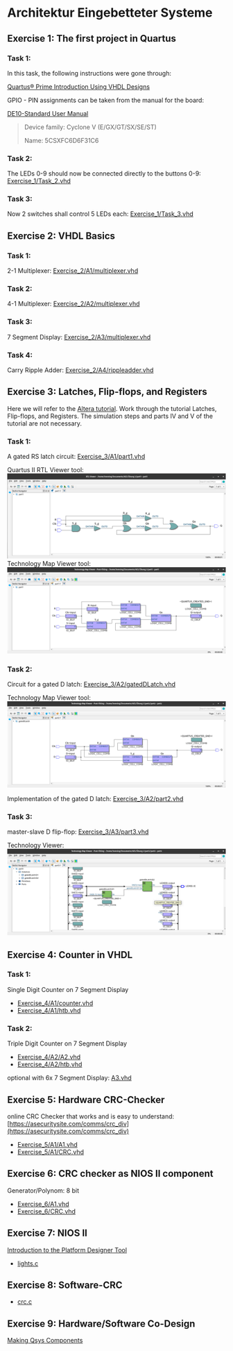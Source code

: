 # Architektur Eingebetteter Systeme

## Exercise 1: The first project in Quartus
### Task 1:
In this task, the following instructions were gone through:

[Quartus® Prime Introduction Using VHDL Designs](https://web.archive.org/web/20230430074600/http://mems.ece.dal.ca/eced4260/QuartusPrime.pdf)

GPIO - PIN assignments can be taken from the manual for the board:

[DE10-Standard User Manual](https://web.archive.org/web/20230430073532/https%3A%2F%2Fftp.intel.com%2FPublic%2FPub%2Ffpgaup%2Fpub%2FIntel_Material%2FBoards%2FDE10-Standard%2FDE10_Standard_User_Manual.pdf)

> Device family: Cyclone V (E/GX/GT/SX/SE/ST)
> 
> Name: 5CSXFC6D6F31C6

### Task 2:
The LEDs 0-9 should now be connected directly to the buttons 0-9:
[Exercise_1/Task_2.vhd](Exercise_1/Task_2.vhd)

### Task 3:
Now 2 switches shall control 5 LEDs each:
[Exercise_1/Task_3.vhd](Exercise_1/Task_3.vhd)

## Exercise 2: VHDL Basics
### Task 1:
2-1 Multiplexer: [Exercise_2/A1/multiplexer.vhd](Exercise_2/A1/multiplexer.vhd)

### Task 2:
4-1 Multiplexer: [Exercise_2/A2/multiplexer.vhd](Exercise_2/A2/multiplexer.vhd)

### Task 3:
7 Segment Display: [Exercise_2/A3/multiplexer.vhd](Exercise_2/A3/multiplexer.vhd)

### Task 4:
Carry Ripple Adder: [Exercise_2/A4/rippleadder.vhd](Exercise_2/A4/rippleadder.vhd)

## Exercise 3: Latches, Flip-flops, and Registers
Here we will refer to the [Altera tutorial](https://web.archive.org/web/20230515085651/https://docplayer.net/storage/48/24659104/1684144559/zhY50kay0iTjk9UwB2LhbA/24659104.pdf). Work through
the tutorial Latches, Flip-flops, and Registers. The simulation steps and parts
IV and V of the tutorial are not necessary.
### Task 1:
A gated RS latch circuit: [Exercise_3/A1/part1.vhd](Exercise_3/A1/part1.vhd)

Quartus II RTL Viewer tool:
![Exercise_3/A1/rtl_viewer.png](Exercise_3/A1/rtl_viewer.png)
 Technology Map Viewer tool:
![Exercise_3/A1/map_viewer.png](Exercise_3/A1/map_viewer.png)

### Task 2:
Circuit for a gated D latch: [Exercise_3/A2/gatedDLatch.vhd](Exercise_3/A2/gatedDLatch.vhd)

Technology Map Viewer tool:
![Exercise_3/A2/map_viewer.png](Exercise_3/A2/map_viewer.png)

Implementation of the gated D latch: [Exercise_3/A2/part2.vhd](Exercise_3/A2/part2.vhd)

### Task 3:
master-slave D flip-flop: [Exercise_3/A3/part3.vhd](Exercise_3/A3/part3.vhd)

Technology Viewer:
![Exercise_3/A3/map_viewer.png](Exercise_3/A3/map_viewer.png)

## Exercise 4: Counter in VHDL

### Task 1:
Single Digit Counter on 7 Segment Display
- [Exercise_4/A1/counter.vhd](Exercise_4/A1/counter.vhd)
- [Exercise_4/A1/htb.vhd](Exercise_4/A1/htb.vhd)

### Task 2:
Triple Digit Counter on 7 Segment Display
- [Exercise_4/A2/A2.vhd](Exercise_4/A2/A2.vhd)
- [Exercise_4/A2/htb.vhd](Exercise_4/A2/htb.vhd)


optional with 6x 7 Segment Display: [A3.vhd](Exercise_4/A3/A3.vhd)

## Exercise 5: Hardware CRC-Checker
online CRC Checker that works and is easy to understand: [https://asecuritysite.com/comms/crc_div](https://asecuritysite.com/comms/crc_div)

- [Exercise_5/A1/A1.vhd](Exercise_5/A1/A1.vhd)
- [Exercise_5/A1/CRC.vhd](Exercise_5/A1/CRC.vhd)


## Exercise 6: CRC checker as NIOS II component

Generator/Polynom: 8 bit

- [Exercise_6/A1.vhd](Exercise_6/A1.vhd)
- [Exercise_6/CRC.vhd](Exercise_6/CRC.vhd)


## Exercise 7: NIOS II

[Introduction to the Platform Designer Tool](https://web.archive.org/web/20230622120316/https://ftp.intel.com/Public/Pub/fpgaup/pub/Teaching_Materials/current/Tutorials/Introduction_to_the_Qsys_Tool.pdf)

- [lights.c](Exercise_7/app_software/lights.c)

## Exercise 8: Software-CRC

- [crc.c](Exercise_8/app_software/crc.c)

## Exercise 9: Hardware/Software Co-Design

[Making Qsys Components](https://web.archive.org/web/20230711124620/https://people.ece.cornell.edu/land/courses/ece5760/DE1_SOC/Making_Qsys_Components_15_0.pdf)
